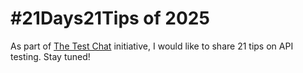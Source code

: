 # #21Days21Tips of 2025
As part of [The Test Chat](https://www.linkedin.com/company/thetestchat/posts/?feedView=all) initiative, I would like to share 21 tips on API testing. Stay tuned!
